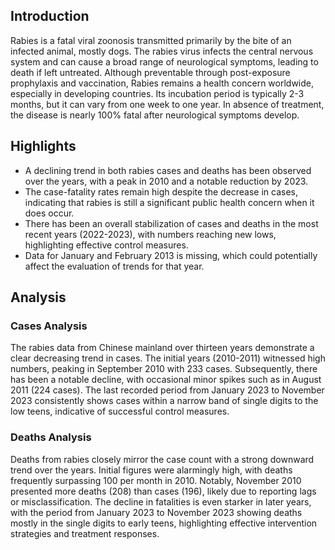 ## Introduction

Rabies is a fatal viral zoonosis transmitted primarily by the bite of an infected animal, mostly dogs. The rabies virus infects the central nervous system and can cause a broad range of neurological symptoms, leading to death if left untreated. Although preventable through post-exposure prophylaxis and vaccination, Rabies remains a health concern worldwide, especially in developing countries. Its incubation period is typically 2-3 months, but it can vary from one week to one year. In absence of treatment, the disease is nearly 100% fatal after neurological symptoms develop.
## Highlights

- A declining trend in both rabies cases and deaths has been observed over the years, with a peak in 2010 and a notable reduction by 2023. <br/>
- The case-fatality rates remain high despite the decrease in cases, indicating that rabies is still a significant public health concern when it does occur. <br/>
- There has been an overall stabilization of cases and deaths in the most recent years (2022-2023), with numbers reaching new lows, highlighting effective control measures. <br/>
- Data for January and February 2013 is missing, which could potentially affect the evaluation of trends for that year. <br/>
## Analysis

### Cases Analysis
The rabies data from Chinese mainland over thirteen years demonstrate a clear decreasing trend in cases. The initial years (2010-2011) witnessed high numbers, peaking in September 2010 with 233 cases. Subsequently, there has been a notable decline, with occasional minor spikes such as in August 2011 (224 cases). The last recorded period from January 2023 to November 2023 consistently shows cases within a narrow band of single digits to the low teens, indicative of successful control measures.

### Deaths Analysis
Deaths from rabies closely mirror the case count with a strong downward trend over the years. Initial figures were alarmingly high, with deaths frequently surpassing 100 per month in 2010. Notably, November 2010 presented more deaths (208) than cases (196), likely due to reporting lags or misclassification. The decline in fatalities is even starker in later years, with the period from January 2023 to November 2023 showing deaths mostly in the single digits to early teens, highlighting effective intervention strategies and treatment responses.
